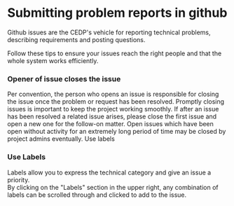 # Submitting problem reports in github

Github issues are the CEDP's vehicle for reporting technical problems, describing requirements and posting questions.

Follow these tips to ensure your issues reach the right people and that the whole system works efficiently.

### Opener of issue closes the issue

Per convention, the person who opens an issue is responsible for closing the issue once the problem or request has been resolved. Promptly closing issues is important to keep the project working smoothly. If after an issue has been resolved a related issue arises, please close the first issue and open a new one for the follow-on matter.  Open issues which have been open without activity for an extremely long period of time may be closed by project admins eventually.
Use labels

### Use Labels
Labels allow you to express the technical category and give an issue a priority.  
By clicking on the "Labels" section in the upper right, any combination of labels can be scrolled through and clicked to add to the issue.




